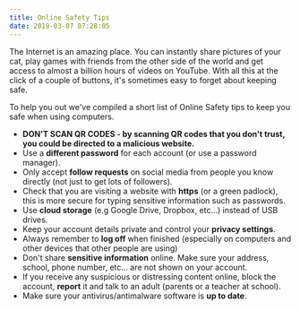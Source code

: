 ```yaml
---
title: Online Safety Tips
date: 2019-03-07 07:28:05
---
```

The Internet is an amazing place. You can instantly share pictures of your cat, play games with friends from the other side of the world and get access to almost a billion hours of videos on YouTube. With all this at the click of a couple of buttons, it's sometimes easy to forget about keeping safe.

To help you out we've compiled a short list of Online Safety tips to keep you safe when using computers.

* **DON'T SCAN QR CODES - by scanning QR codes that you don't trust, you could be directed to a malicious website.**
* Use a **different password** for each account (or use a password manager).
* Only accept **follow requests** on social media from people you know directly (not just to get lots of followers).
* Check that you are visiting a website with **https** (or a green padlock), this is more secure for typing sensitive information such as passwords.
* Use **cloud storage** (e.g Google Drive, Dropbox, etc...) instead of USB drives.
* Keep your account details private and control your **privacy settings**.
* Always remember to **log off** when finished (especially on computers and other devices that other people are using)
* Don't share **sensitive information** online. Make sure your address, school, phone number, etc... are not shown on your account.
* If you receive any suspicious or distressing content online, block the account, **report** it and talk to an adult (parents or a teacher at school).
* Make sure your antivirus/antimalware software is **up to date**.